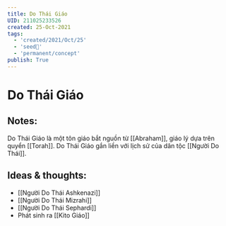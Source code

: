 ```yaml
---
title: Do Thái Giáo
UID: 211025233526
created: 25-Oct-2021
tags:
  - 'created/2021/Oct/25'
  - 'seed🥜'
  - 'permanent/concept'
publish: True
---
```

# Do Thái Giáo

## Notes:
Do Thái Giáo là một tôn giáo bắt nguồn từ [[Abraham]], giáo lý dựa trên quyển [[Torah]]. Do Thái Giáo gắn liền với lịch sử của dân tộc [[Người Do Thái]].

## Ideas & thoughts:
- [[Người Do Thái Ashkenazi]]
- [[Người Do Thái Mizrahi]]
- [[Người Do Thái Sephardi]]
- Phát sinh ra [[Kito Giáo]]


